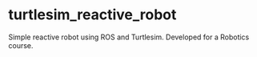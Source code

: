 # turtlesim_reactive_robot

Simple reactive robot using ROS and Turtlesim.
Developed for a Robotics course.